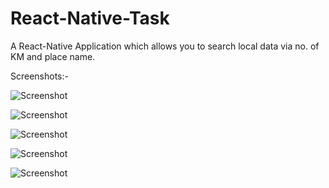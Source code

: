 # React-Native-Task

A React-Native Application which allows you to search local data via no. of KM and place name.

Screenshots:-


![Screenshot](./ScreenShots/1.png?raw=true)


![Screenshot](./ScreenShots/2.png?raw=true)


![Screenshot](./ScreenShots/3.png?raw=true)


![Screenshot](./ScreenShots/4.png?raw=true)


![Screenshot](./ScreenShots/5.png?raw=true)

